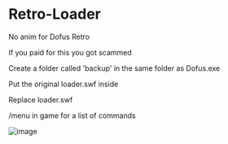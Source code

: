 # Retro-Loader
No anim for Dofus Retro

If you paid for this you got scammed

Create a folder called 'backup' in the same folder as Dofus.exe

Put the original loader.swf inside

Replace loader.swf

/menu in game for a list of commands

![image](https://user-images.githubusercontent.com/30935238/160218483-f0f171da-b1f6-407f-b80e-5cd61c57f03f.png)
